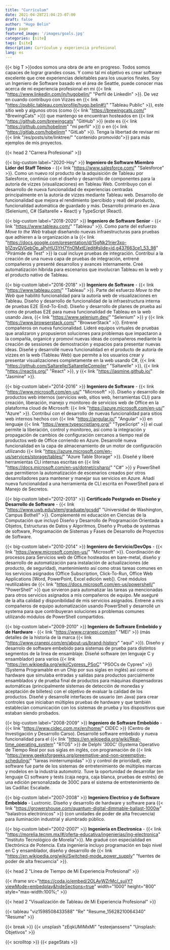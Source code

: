 ```yaml
---
title: "Currículum"
date: 2021-04-28T21:04:23-07:00
draft: false
author: "Hugo Belin"
type: page
featured_image: '/images/goals.jpg'
categories: [site]
tags: [site]
description: Currículum y experiencia profesional
lang: es
---
```


{{< big T >}}odos somos una obra de arte en progreso. Todos somos capaces de lograr grandes cosas. Y como tal mi objetivo 
es crear software excelente que cree experiencias deleitables para los usuarios finales. Soy un Ingeniero de Software 
basado en el área de Seattle, puede conocer mas acerca de mi experiencia profesional en mi 
{{< link "https://www.linkedin.com/in/hugobelin/" "Perfil de LinkedIn" >}}. De vez en cuando contribuyo con Vizzes en 
{{< link "https://public.tableau.com/profile/hugo.belin#!/" "Tableau Public" >}}, este sitio web y algunos otros (como 
{{< link "https://brewingcats.com/" "BrewingCats" >}}) que mantengo se encuentran hosteados en 
{{< link "https://github.com/brewingcats" "GitHub" >}} (este es {{< link "https://github.com/hobelinm" "mi perfil" >}}) o en 
{{< link "https://gitlab.com/hobelinm" "GitLab" >}}. Tenga la libertad de revisar mi 
{{< link "/es/posts/site/linktree/" "contenido promovido">}} para más ejemplos de mis proyectos.

{{< head 2 "Carrera Profesional" >}}

{{< big-custom label="2020-Hoy" >}} **Ingeniero de Software Miembro Líder del Staff Ténico** - 
{{< link "https://www.salesforce.com/" "Salesforce" >}}. Como un nuevo rol producto de la adquisición de Tableau por 
Salesforce, continúo con el diseño y desarrollo de componentes para la autoría de vizzes (visualizaciones) en Tableau Web. 
Contribuyo con el desarrollo de nueva funcionalidad de experiencias centradas principalmente en la autoría de vizzes mediante 
Tableau web. Desarrollo de funcionalidad que mejora el rendimiento (percibido y real) del producto, funcionalidad automática 
de guardado y más. Desarrollo primario en Java (Selenium), C# (Saltarelle + React) y TypeScript (React).

{{< big-custom label="2018-2020" >}} **Ingeniero de Software Senior** - {{< link "https://www.tableau.com/" "Tableau" >}}. Como 
parte del esfuerzo *Move to the Web* trabajé diseñando nuevas infraestructuras para pruebas que adhieren a la organización 
a la 
{{< link "https://docs.google.com/presentation/d/15gNk21rjer3xo-b1ZqyQVGebOp_aPvHU3YH7YnOMxtE/edit#slide=id.g437663ce1_53_98" "Pirámide de Test" >}} 
la cual incluye pruebas de integración. Contribuí a la creación de una nueva capa de pruebas de integración, entrené compañeros 
y presenté desarrollos y avances internamente. Creé automatización híbrida para escenarios que involucran Tableau en la web 
y el producto nativo de Tableau.

{{< big-custom label="2016-2018" >}} **Ingeniero de Software** - {{< link "https://www.tableau.com/" "Tableau" >}}. Parte del 
esfuerzo *Move to the Web* que habilitó funcionalidad para la autoría web de visualizaciones en Tableau. Diseño y desarrollo 
de funcionalidad de la infraestructura interna de pruebas E2E (End-To-End). Diseño y desarrollo de planes de prueba así como 
de pruebas E2E para nueva funcionalidad de Tableau en la web usando Java, {{< link "https://www.selenium.dev/" "Selenium" >}} y 
{{< link "https://www.browserstack.com/" "BrowserStack" >}}. Entrené compañeros on nueva funcionalidad. Lideré equipos virtuales 
de pruebas que analizaron y propusieron soluciones para problemas que impactaron a la compañía, organicé y promoví nuevas ideas 
de compañeros mediante la creación de sessiones de demostración y espacios para presentar nuevas ideas. Diseñé y desarrollé 
nueva funcionalidad en el producto de autoría de vizzes en la web (Tableau Web) que permite a los usuarios crear y presentar 
visualizaciones completamente en la web usando C#, {{< link "https://github.com/Saltarelle/SaltarelleCompiler" "Saltarelle" >}}, 
{{< link "https://reactjs.org/" "React" >}}, y {{< link "https://jasmine.github.io/" "Jasmine" >}}.

{{< big-custom label="2014-2016" >}} **Ingeniero de Software** - {{< link "https://www.microsoft.com/en-us/" "Microsoft" >}}. 
Diseño y desarrollo de productos web internos (servicios web, sitios web, herramientas CLI) para creación, liberación, manejo y 
monitoreo de servicios web de Office en la plataforma cloud de Microsoft: {{< link "https://azure.microsoft.com/en-us/" "Azure" >}}. 
Contribuí con el desarrollo de nuevas funcionalidad para sitios web internos hechos con {{< link "https://angular.io/" "Angular" >}} 
en lenguaje {{< link "https://www.typescriptlang.org/" "TypeScript" >}} el cual permite la liberación, control y monitoreo, así 
como la integración y propagación de cambios de configuración cercanos a tiempo real de productos web de Office corriendo en 
Azure. Desarrollé nueva funcionalidad en la capa de almacenamiento de un motor de configuración utilizando 
{{< link "https://azure.microsoft.com/en-us/services/storage/tables/" "Azure Table Storage" >}}. Diseñé y liberé herramientas CLI 
internas escritas en {{< link "https://docs.microsoft.com/en-us/dotnet/csharp/" "C#" >}} y PowerShell que permitieron la 
automatización de escenarios creados por otros desarrolladores para mantener y manejar sus servicios en Azure. Añadí nueva 
funcionalidad a una herramienta de CLI escrita en PowerShell para el Manejo de Secretos.

{{< big-custom label="2012-2013" >}} **Certificado Postgrado en Diseño y Desarrollo de Software** - 
{{< link "https://www.uwb.edu/stem/graduate/gcsdd" "Universidad de Washington, Campus Bothell" >}}. Complementé mi educación en Ciencias 
de la Computación que incluyó Diseño y Desarrollo de Programación Orientada a Objetos, Estructuras de Datos y Algoritmos, Diseño 
y Prueba de systemas de software, Programación de Sistemas y Fases de Desarrollo de Proyectos de Software.

{{< big-custom label="2010-2014" >}} **Ingeniero de Servicio/DevOps** - {{< link "https://www.microsoft.com/en-us/" "Microsoft" >}}. 
Coordinación de procesos para Servicios web de Office hosteados en bare-metal, diseño y desarrollo de automatización para instalación 
de actualizaciones (de producto, de seguridad), mantenimiento así como otras tareas comunes en los servicios asignados (Office Subscription, 
Click-To-Run, Office Web Applications [Word, PowerPoint, Excel edición web]). Creé módulos reutilizables de 
{{< link "https://docs.microsoft.com/en-us/powershell/" "PowerShell" >}} que sirvieron para automatizar las tareas ya mencionadas 
para otros servicios asignados a mis compañeros de equipo. Me aseguré de la alta calidad y disponibilidad de mis servicios asignados. 
Entrené a mis compañeros de equipo automatización usando PowerShell y desarrollé un systema para que contribuyeran soluciones a 
problemas comunes utilizando módulos de PowerShell compartidos.

{{< big-custom label="2009-2010" >}} **Ingeniero de Software Embebido y de Hardware** - {{< link "https://www.cranepi.com/en" "MEI" >}} 
(más detalles de la historia de la marca {{< link "https://www.cranepi.com/en/about-us/brand-history" "aquí" >}}). 
Diseño y desarrolo de software embebido para sistemas de prueba para distintos segmentos de la linea de ensamblaje. Diseñé software 
(en lenguaje C y ensamblador) para varios {{< link "https://en.wikipedia.org/wiki/Cypress_PSoC" "PSOCs de Cypres" >}} (Systema 
Programable en un Chip por sus siglas en inglés) así como el hardware que simulaba entradas y salidas para productos parcialmente 
ensamblados y de prueba final de productos para máquinas dispensadoras automáticas (principalmente sistemas de detección de monedas 
y aceptación de billetes) con el objetivo de evaluar la calidad de los productos. Diseñé y desarrollé interfaces de usuario (en Java) 
para crear controles que iniciaban múltiples pruebas de hardware y que también establecían comunicación con los sistemas de prueba y 
los dispositivos que estaban siendo probados.

{{< big-custom label="2008-2009" >}} **Ingeniero de Software Embebido** - {{< link "https://www.cidec.com.mx/en/home/" CIDEC >}} (Centro 
de Investigación y Desarrollo Carso). Desarrollé software embebido y nueva funcionalidad para el 
{{< link "https://en.wikipedia.org/wiki/Real-time_operating_system" "RTOS" >}} de Delphi '300C' (Systema Operativo de Tiempo Real por 
sus siglas en inglés, con programación de 
{{< link "https://www.geeksforgeeks.org/preemptive-and-non-preemptive-scheduling/" "tareas ininterrumpidas" >}} y control de prioridad), 
este software fue parte de los sistemas de entretenimiento de múltiples marcas y modelos en la industria automotriz. Tuve la oportunidad 
de desarrollar (en lenguaje C) software y tests (caja negra, caja blanca, pruebas de estrés) de una edición personalizada de 300C para 
el sistema de entretenimiento de las Cadillac Escalade.

{{< big-custom label="2007-2008" >}} **Ingeniero Electrico y de Software Embebido** - Luxtronic. Diseño y desarrollo de hardware y 
software para {{< link "https://growershouse.com/quantum-digital-dimmable-ballast-1000w" "balastros electrónicos" >}} (con unidades 
de poder de alta frecuencia) para iluminación industrial y alumbrado público.

{{< big-custom label="2002-2007" >}} **Ingeniería en Electronica** - 
{{< link "https://morelia.tecnm.mx/#/oferta-educativa/ingenierias/ing-electronica" "Instituto Tecnológico de Morelia">}}. Me
gradué con especialidad en Electrónica de Potencia. Esta ingeniería incluyo programación en bajo nivel en C y ensamblador, 
diseño y desarrollo de {{< link "https://en.wikipedia.org/wiki/Switched-mode_power_supply" "fuentes de poder de alta frecuencia" >}}.

{{< head 2 "Línea de Tiempo de Mi Experiencia Profesional" >}}

{{< iframe src="https://coda.io/embed/2OLAyWZrMc/_sujiY?viewMode=embedplay&hideSections=true" width="1000" height="800" style="max-width:100%;" >}}

{{< head 2 "Visualización de Tableau de Mi Experiencia Profesional" >}}

{{< tableau "viz1598508433588" "Re" "Resume_15628210064340" "Resume" >}}

{{< break >}}
{{< unsplash "zEqkUMiMxMI" "esteejanssens" "Unsplash: Objetivos" >}}

{{< scrolltop >}}
{{< pageStats >}}
